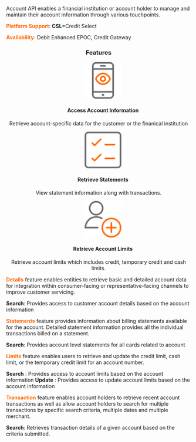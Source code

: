  
Account API enables a financial institution or account holder to manage and maintain their account information through various touchpoints.

**<span style="color:#ff6600;">Platform Support</span>**: **CSL**=Credit Select 


**<span style="color:#ff6600;">Availability:</span>** Debit Enhanced EPOC, Credit Gateway

### <p style="text-align: center;">Features</p>

<style>
.col-md-4 ul li {
    list-style: none;
}
</style>

<div class="row" style="text-align:center;" markdown=1>
<div class="col-md-4" markdown=1>

*   ![](assets/images/access-account-information.png)
    
    #### Access Account Information
    
   Retrieve account-specific data for the customer or the finanical institution

</div>
<div class="col-md-4" markdown=1>

*   ![](assets/images/retrieve-statements.png)

    #### Retrieve Statements
    
   View statement information along with transactions.

</div>
<div class="col-md-4" markdown=1>

*   ![](assets/images/retrieve-account-limits.png)
    
    #### Retrieve Account Limits
    
   Retrieve account limits which includes credit, temporary credit and cash limits.
    
</div>
</div>



**<span style="color:#ff6600;">Details</span>** feature enables entities to retrieve basic and detailed account data for integration within consumer-facing or representative-facing channels to improve customer servicing.

**Search**: Provides access to customer account details based on the account information
 

**<span style="color:#ff6600;">Statements</span>** feature provides information about billing statements available for the account. Detailed statement information provides all the individual transactions billed on a statement. 

**Search**:  Provides account level statements for all cards related to account
              

**<span style="color:#ff6600;">Limits</span>** feature enables  users to retrieve and update the credit limit, cash limit, or the temporary credit limit for an account number.

**Search** : Provides access to account limits based on the account information
**Update** : Provides access to update account limits based on the account information
 

**<span style="color:#ff6600;">Transaction</span>** feature enables account holders to retrieve recent account transactions  as well as allow account holders to search for multiple transactions by specific search criteria, multiple dates and multiple merchant.

**Search**: Retrieves transaction details of a given account based on the criteria submitted. 
